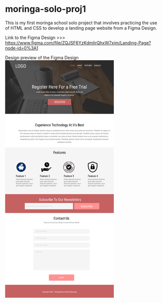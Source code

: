 # moringa-solo-proj1
This is my first moringa school solo project that involves practicing the use of HTML and CSS to develop a landing page website from a Figma Design.

Link to the Figma Design >>> https://www.figma.com/file/ZQJSF6YzKdmlirQhxW7xim/Landing-Page?node-id=0%3A1

Design preview of the Figma Design
<img src="https://github.com/alroude/moringa-solo-proj1/blob/main/images/Landing%20Page.png" width="70%">
